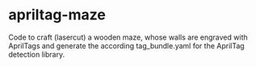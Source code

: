 # apriltag-maze
Code to craft (lasercut) a wooden maze, whose walls are engraved with AprilTags and generate the according  tag_bundle.yaml for the AprilTag detection library.
